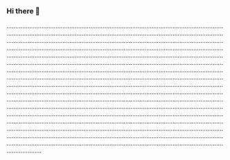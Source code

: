 ### Hi there 👋

................................................................................................................................................................................................................................................................................................................................................................................................................................................................................................................................................................................................................................................................................................................................................................................................................................................................................................................................................................................................................................................................................................................................................................................................................................................................................................................................................................................................................................................................................................................................................................................................................................................................................................................................................................................................................................................................................................................................................................................................................................................................................................................................................................................................................